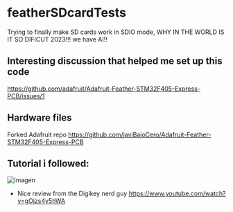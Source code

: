 # featherSDcardTests
Trying to finally make SD cards work in SDIO mode, WHY IN THE WORLD IS IT SO DIFICUT 2023!!! we have AI!!     

## Interesting discussion that helped me set up this code    
https://github.com/adafruit/Adafruit-Feather-STM32F405-Express-PCB/issues/1    

## Hardware files 
Forked Adafruit repo https://github.com/javiBajoCero/Adafruit-Feather-STM32F405-Express-PCB    



## Tutorial i followed:    
![imagen](https://user-images.githubusercontent.com/25673527/232070346-5fcd7ffd-f873-41da-afc8-d51a15f5dda3.png)
* Nice review from the Digikey nerd guy https://www.youtube.com/watch?v=gOjzs4y5hWA

